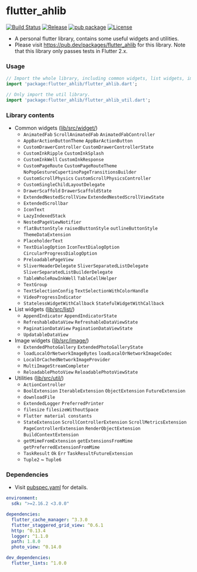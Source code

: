 # flutter_ahlib

[![Build Status](https://travis-ci.com/Aoi-hosizora/flutter_ahlib.svg?branch=master)](https://travis-ci.com/Aoi-hosizora/flutter_ahlib)
[![Release](https://img.shields.io/github/v/release/Aoi-hosizora/flutter_ahlib)](https://github.com/Aoi-hosizora/flutter_ahlib/releases)
[![pub package](https://img.shields.io/pub/v/flutter_ahlib.svg)](https://pub.dev/packages/flutter_ahlib)
[![License](https://img.shields.io/badge/license-mit-blue.svg)](./LICENSE)

+ A personal flutter library, contains some useful widgets and utilities.
+ Please visit https://pub.dev/packages/flutter_ahlib for this library. Note that this library only passes tests in Flutter 2.x.

### Usage

```dart
// Import the whole library, including common widgets, list widgets, image widgets and utilities.
import 'package:flutter_ahlib/flutter_ahlib.dart';

// Only import the util library.
import 'package:flutter_ahlib/flutter_ahlib_util.dart'; 
```

### Library contents

+ Common widgets ([lib/src/widget/](./lib/src/widget))
    + `AnimatedFab` `ScrollAnimatedFab` `AnimatedFabController`
    + `AppBarActionButtonTheme` `AppBarActionButton`
    + `CustomDrawerController` `CustomDrawerControllerState`
    + `CustomInkRipple` `CustomInkSplash`
    + `CustomInkWell` `CustomInkResponse`
    + `CustomPageRoute` `CustomPageRouteTheme` `NoPopGestureCupertinoPageTransitionsBuilder`
    + `CustomScrollPhysics` `CustomScrollPhysicsController`
    + `CustomSingleChildLayoutDelegate`
    + `DrawerScaffold` `DrawerScaffoldState`
    + `ExtendedNestedScrollView` `ExtendedNestedScrollViewState`
    + `ExtendedScrollbar`
    + `IconText`
    + `LazyIndexedStack`
    + `NestedPageViewNotifier`
    + `flatButtonStyle` `raisedButtonStyle` `outlineButtonStyle` `ThemeDataExtension`
    + `PlaceholderText`
    + `TextDialogOption` `IconTextDialogOption` `CircularProgressDialogOption`
    + `PreloadablePageView`
    + `SliverHeaderDelegate` `SliverSeparatedListDelegate` `SliverSeparatedListBuilderDelegate`
    + `TableWholeRowInkWell` `TableCellHelper`
    + `TextGroup`
    + `TextSelectionConfig` `TextSelectionWithColorHandle`
    + `VideoProgressIndicator`
    + `StatelessWidgetWithCallback` `StatefulWidgetWithCallback`
+ List widgets ([lib/src/list/](./lib/src/list))
    + `AppendIndicator` `AppendIndicatorState`
    + `RefreshableDataView` `RefreshableDataViewState`
    + `PaginationDataView` `PaginationDataViewState`
    + `UpdatableDataView`
+ Image widgets ([lib/src/image/](./lib/src/image))
    + `ExtendedPhotoGallery` `ExtendedPhotoGalleryState`
    + `loadLocalOrNetworkImageBytes` `loadLocalOrNetworkImageCodec`
    + `LocalOrCachedNetworkImageProvider`
    + `MultiImageStreamCompleter`
    + `ReloadablePhotoView` `ReloadablePhotoViewState`
+ Utilities ([lib/src/util/](./lib/src/util))
    + `ActionController`
    + `BoolExtension` `IterableExtension` `ObjectExtension` `FutureExtension`
    + `downloadFile`
    + `ExtendedLogger` `PreferredPrinter`
    + `filesize` `filesizeWithoutSpace`
    + `Flutter material constants`
    + `StateExtension` `ScrollControllerExtension` `ScrollMetricsExtension` `PageControllerExtension` `RenderObjectExtension` `BuildContextExtension`
    + `getMimeFromExtension` `getExtensionsFromMime` `getPreferredExtensionFromMime`
    + `TaskResult` `Ok` `Err` `TaskResultFutureExtension`
    + `Tuple2` ~ `Tuple6`

### Dependencies

+ Visit [pubspec.yaml](./pubspec.yaml) for details.

```yaml
environment:
  sdk: ">=2.16.2 <3.0.0"

dependencies:
  flutter_cache_manager: ^3.3.0
  flutter_staggered_grid_view: ^0.6.1
  http: ^0.13.4
  logger: ^1.1.0
  path: 1.8.0
  photo_view: ^0.14.0

dev_dependencies:
  flutter_lints: ^1.0.0
```
